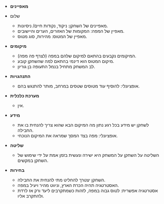 - **מאפיינים**
- שלום
  - מאפיינים של השחקן: ניקוד, נקודות חיים/ ניסיונות.
  - מאפיין של המפה: המקומות של האזורים, הערים והיישובים.
  - מאפיין של המטוס: מהירות, סוג מטוס.

- **מיקומים**
  - המיקומים נקבעים בהתאם למיקום שלהם במפה (לצרף פה מפה).
  - מיקום המטוס הוא דינמי בהתאם למה שהשחקן קובע.
  - לב המשחק מתחיל בנמל התעופה בן גוריון.

- **התנהגויות**
  - אופציונלי: להוסיף עוד מטוסים שטסים במרחב, מותר להתנגש בהם.

- **מערכת כלכלית**
  - אין.

- **מידע**
  - לשחקן יש מידע בכל רגע נתון מה המיקום הבא שהוא צריך להנחית בו את החבילה.
  - אופציונלי: מפה בצד המסך שמראה את המיקום הנוכחי.

- **שליטה**
  - השליטה על השחקן על המשחק היא ישירה ונעשית בזמן אמת על ידי שימוש של השחקן במקשים.

- **בחירות**
  - השחקן יצטרך להחליט מתי להנחית את החבילה.
  - האסטרטגיה תהיה הכרת הארץ, וניווט מהיר ויעיל במפה.
  - אסטרטגיה אפשרית: לטוס גבוה במפה, לזהות כשמתקרבים ליעד ורק אז לרדת ולהתקרב אליו.
